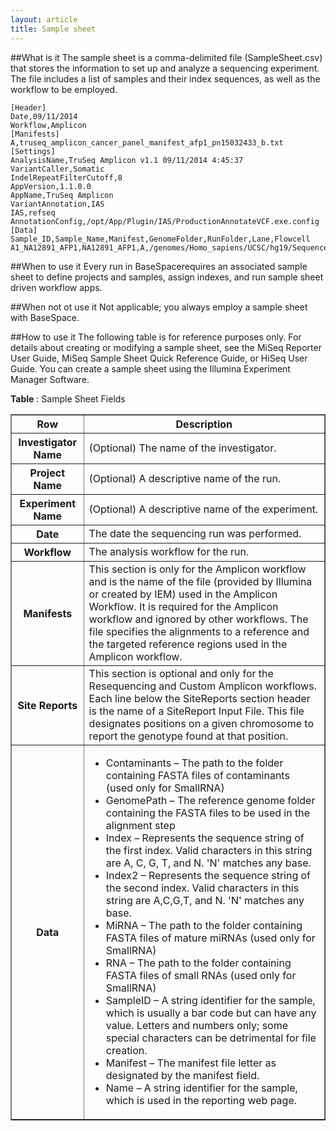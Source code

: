 ```yaml
---
layout: article
title: Sample sheet
---
```


##What is it
The sample sheet is a comma-delimited file (SampleSheet.csv) that stores the information to set up and analyze a sequencing experiment. The file includes a list of samples and their index sequences, as well as the workflow to be employed.

	[Header]
	Date,09/11/2014
	Workflow,Amplicon
	[Manifests]
	A,truseq_amplicon_cancer_panel_manifest_afp1_pn15032433_b.txt
	[Settings]
	AnalysisName,TruSeq Amplicon v1.1 09/11/2014 4:45:37
	VariantCaller,Somatic
	IndelRepeatFilterCutoff,8
	AppVersion,1.1.0.0
	AppName,TruSeq Amplicon
	VariantAnnotation,IAS
	IAS,refseq
	AnnotationConfig,/opt/App/Plugin/IAS/ProductionAnnotateVCF.exe.config
	[Data]
	Sample_ID,Sample_Name,Manifest,GenomeFolder,RunFolder,Lane,Flowcell
	A1_NA12891_AFP1,NA12891_AFP1,A,/genomes/Homo_sapiens/UCSC/hg19/Sequence/WholeGenomeFasta,/data/scratch/workspace/10634638_S1_1,1,1

##When to use it
Every run in BaseSpacerequires an associated sample sheet to define projects and samples, assign indexes, and run sample sheet driven workflow apps.

##When not ot use it
Not applicable; you always employ a sample sheet with BaseSpace.

##How to use it
The following table is for reference purposes only. For details about creating or modifying a sample sheet, see the MiSeq Reporter User Guide, MiSeq Sample Sheet Quick Reference Guide, or HiSeq User Guide. You can create a sample sheet using the Illumina Experiment Manager Software.

**Table** :  Sample Sheet Fields

<table border="1">
	<tr>
		<th>Row</th>
		<th>Description</th>
	</tr>
	<tr>
		<th>Investigator Name</th>
		<td>(Optional) The name of the investigator.</td>
	</tr>
	<tr>
		<th>Project Name</th>
		<td>(Optional) A descriptive name of the run.</td>
	</tr>
	<tr>
		<th>Experiment Name</th>
		<td>(Optional) A descriptive name of the experiment.</td>
	</tr>
	<tr>
		<th>Date</th>
		<td>The date the sequencing run was performed.</td>
	</tr>
	<tr>
		<th>Workflow</th>
		<td>The analysis workflow for the run.</td>
	</tr>
	<tr>
		<th>Manifests</th>
		<td>This section is only for the Amplicon workflow and is the name of the file (provided by Illumina or created by IEM) used in the Amplicon Workflow. It is required for the Amplicon workflow and ignored by other workflows. The file specifies the alignments to a reference and the targeted reference regions used in the Amplicon workflow.</td>
	</tr>
	<tr>
		<th>Site Reports</th>
		<td>This section is optional and only for the Resequencing and Custom Amplicon workflows. Each line below the SiteReports section header is the name of a SiteReport Input File. This file designates positions on a given chromosome to report the genotype found at that position.</td>
	</tr>
	<tr>
		<th>Data</th>
		<td>
			<ul>
				<li>Contaminants – The path to the folder containing FASTA files of contaminants (used only for SmallRNA)</li>
				<li>GenomePath – The reference genome folder containing the FASTA files to be used in the alignment step</li>
				<li>Index – Represents the sequence string of the first index. Valid characters in this string are A, C, G, T, and N. 'N' matches any base.</li>
				<li>Index2 – Represents the sequence string of the second index. Valid characters in this string are A,C,G,T, and N. 'N' matches any base.</li>
				<li>MiRNA – The path to the folder containing FASTA files of mature miRNAs (used only for SmallRNA)</li>
				<li>RNA – The path to the folder containing FASTA files of small RNAs (used only for SmallRNA)</li>
				<li>SampleID – A string identifier for the sample, which is usually a bar code but can have any value. Letters and numbers only; some special characters can be detrimental for file creation.</li>
				<li>Manifest – The manifest file letter as designated by the manifest field.</li>
				<li>Name – A string identifier for the sample, which is used in the reporting web page.</li>
			</ul>
		</td>
	</tr>
</table>